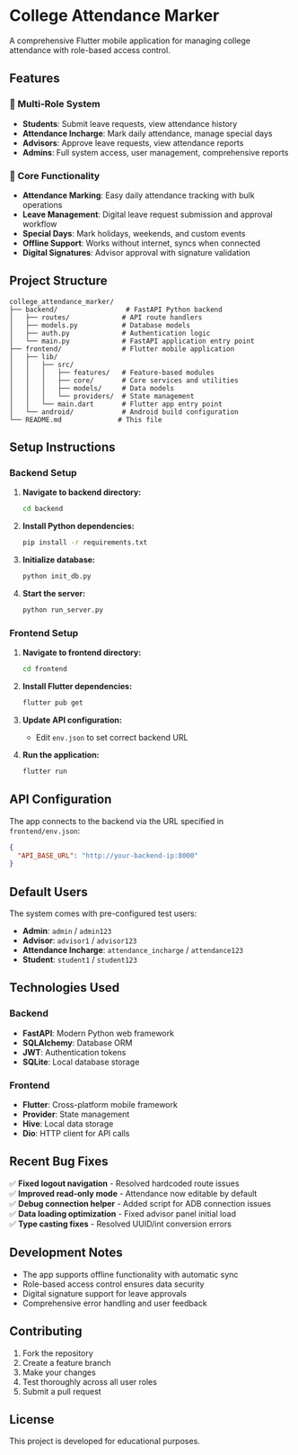 # College Attendance Marker

A comprehensive Flutter mobile application for managing college attendance with role-based access control.

## Features

### 🎯 Multi-Role System
- **Students**: Submit leave requests, view attendance history
- **Attendance Incharge**: Mark daily attendance, manage special days  
- **Advisors**: Approve leave requests, view attendance reports
- **Admins**: Full system access, user management, comprehensive reports

### 📱 Core Functionality
- **Attendance Marking**: Easy daily attendance tracking with bulk operations
- **Leave Management**: Digital leave request submission and approval workflow
- **Special Days**: Mark holidays, weekends, and custom events
- **Offline Support**: Works without internet, syncs when connected
- **Digital Signatures**: Advisor approval with signature validation

## Project Structure

```
college_attendance_marker/
├── backend/                 # FastAPI Python backend
│   ├── routes/             # API route handlers
│   ├── models.py           # Database models
│   ├── auth.py             # Authentication logic
│   └── main.py             # FastAPI application entry point
├── frontend/               # Flutter mobile application
│   ├── lib/
│   │   ├── src/
│   │   │   ├── features/   # Feature-based modules
│   │   │   ├── core/       # Core services and utilities
│   │   │   ├── models/     # Data models
│   │   │   └── providers/  # State management
│   │   └── main.dart       # Flutter app entry point
│   └── android/            # Android build configuration
└── README.md              # This file
```

## Setup Instructions

### Backend Setup

1. **Navigate to backend directory:**
   ```bash
   cd backend
   ```

2. **Install Python dependencies:**
   ```bash
   pip install -r requirements.txt
   ```

3. **Initialize database:**
   ```bash
   python init_db.py
   ```

4. **Start the server:**
   ```bash
   python run_server.py
   ```

### Frontend Setup

1. **Navigate to frontend directory:**
   ```bash
   cd frontend
   ```

2. **Install Flutter dependencies:**
   ```bash
   flutter pub get
   ```

3. **Update API configuration:**
   - Edit `env.json` to set correct backend URL
   
4. **Run the application:**
   ```bash
   flutter run
   ```

## API Configuration

The app connects to the backend via the URL specified in `frontend/env.json`:

```json
{
  "API_BASE_URL": "http://your-backend-ip:8000"
}
```

## Default Users

The system comes with pre-configured test users:

- **Admin**: `admin` / `admin123`
- **Advisor**: `advisor1` / `advisor123` 
- **Attendance Incharge**: `attendance_incharge` / `attendance123`
- **Student**: `student1` / `student123`

## Technologies Used

### Backend
- **FastAPI**: Modern Python web framework
- **SQLAlchemy**: Database ORM
- **JWT**: Authentication tokens
- **SQLite**: Local database storage

### Frontend
- **Flutter**: Cross-platform mobile framework
- **Provider**: State management
- **Hive**: Local data storage
- **Dio**: HTTP client for API calls

## Recent Bug Fixes

✅ **Fixed logout navigation** - Resolved hardcoded route issues  
✅ **Improved read-only mode** - Attendance now editable by default  
✅ **Debug connection helper** - Added script for ADB connection issues  
✅ **Data loading optimization** - Fixed advisor panel initial load  
✅ **Type casting fixes** - Resolved UUID/int conversion errors

## Development Notes

- The app supports offline functionality with automatic sync
- Role-based access control ensures data security
- Digital signature support for leave approvals
- Comprehensive error handling and user feedback

## Contributing

1. Fork the repository
2. Create a feature branch
3. Make your changes
4. Test thoroughly across all user roles
5. Submit a pull request

## License

This project is developed for educational purposes.
